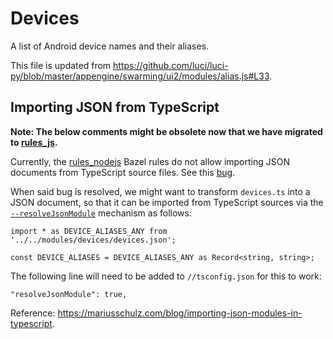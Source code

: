 # Devices

A list of Android device names and their aliases.

This file is updated from
https://github.com/luci/luci-py/blob/master/appengine/swarming/ui2/modules/alias.js#L33.

## Importing JSON from TypeScript

**Note: The below comments might be obsolete now that we have migrated to
[rules_js](https://github.com/aspect-build/rules_js).**

Currently, the [rules_nodejs](https://github.com/bazelbuild/rules_nodejs) Bazel rules do not allow
importing JSON documents from TypeScript source files. See this
[bug](https://github.com/bazelbuild/rules_nodejs/issues/1109).

When said bug is resolved, we might want to transform `devices.ts` into a JSON document, so that it
can be imported from TypeScript sources via the
[`--resolveJsonModule`](https://www.typescriptlang.org/docs/handbook/release-notes/typescript-2-9.html#new---resolvejsonmodule)
mechanism as follows:

```
import * as DEVICE_ALIASES_ANY from '../../modules/devices/devices.json';

const DEVICE_ALIASES = DEVICE_ALIASES_ANY as Record<string, string>;
```

The following line will need to be added to `//tsconfig.json` for this to work:

```
"resolveJsonModule": true,
```

Reference: https://mariusschulz.com/blog/importing-json-modules-in-typescript.
